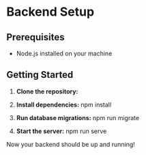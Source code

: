 # Backend Setup

## Prerequisites
- Node.js installed on your machine

## Getting Started

1. **Clone the repository:**

2. **Install dependencies:**
   npm install

3. **Run database migrations:**
   npm run migrate

4. **Start the server:**
   npm run serve

Now your backend should be up and running!
